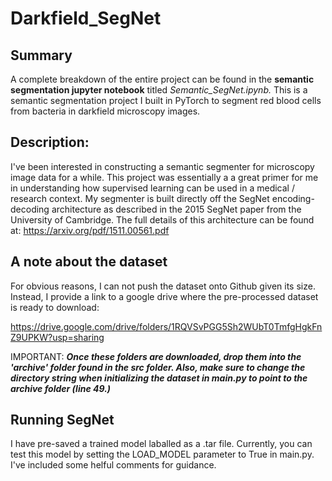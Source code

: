 # Darkfield_SegNet


## Summary
A complete breakdown of the entire project can be found in the **semantic segmentation jupyter notebook** titled *Semantic_SegNet.ipynb.*
This is a semantic segmentation project I built in PyTorch to segment red blood cells from bacteria in darkfield microscopy images. 

## Description: 
I've been interested in constructing a semantic segmenter for microscopy image data for a while. This project was essentially a a great primer for me in understanding how supervised learning can be used in a medical / research context. My segmenter is built directly off the SegNet encoding-decoding architecture as described in the 2015 SegNet paper from the University of Cambridge. The full details of this architecture can be found at: https://arxiv.org/pdf/1511.00561.pdf

## A note about the dataset
For obvious reasons, I can not push the dataset onto Github given its size. Instead, I provide a link to a google drive where the pre-processed dataset is ready to download: 

https://drive.google.com/drive/folders/1RQVSvPGG5Sh2WUbT0TmfgHgkFnZ9UPKW?usp=sharing

IMPORTANT:
***Once these folders are downloaded, drop them into the 'archive' folder found in the src folder. Also, make sure to change the directory string when initializing the dataset in main.py to point to the archive folder (line 49.)***


## Running SegNet
I have pre-saved a trained model laballed as a .tar file. Currently, you can test this model by setting the LOAD_MODEL parameter to True in main.py. I've included some helful comments for guidance. 
